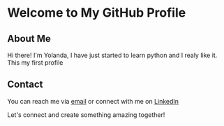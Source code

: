 # Welcome to My GitHub Profile


## About Me

Hi there! I'm Yolanda, I have just started to learn python and I realy like it. This my first profile

## Contact

You can reach me via [email](mailto:your-email@example.com) or connect with me on [LinkedIn](https://www.linkedin.com/in/yolanda-tsomo-7887b3216/)

Let's connect and create something amazing together!
